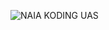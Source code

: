 ![NAIA KODING UAS](https://github.com/naiaalia/TUGASUAS-NAIAFITRAHALIA-AKUNTANSI-334/assets/167080612/6700ecd4-70f5-4dcc-ae6a-96750305a738)
